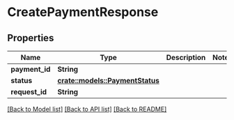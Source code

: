 # CreatePaymentResponse

## Properties

Name | Type | Description | Notes
------------ | ------------- | ------------- | -------------
**payment_id** | **String** |  | 
**status** | [**crate::models::PaymentStatus**](PaymentStatus.md) |  | 
**request_id** | **String** |  | 

[[Back to Model list]](../README.md#documentation-for-models) [[Back to API list]](../README.md#documentation-for-api-endpoints) [[Back to README]](../README.md)


